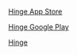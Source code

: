 
[Hinge App Store](https://itunes.apple.com/us/app/hinge/id595287172?mt=8)

[Hinge Google Play](https://play.google.com/store/apps/details?id=co.hinge.app)

[Hinge](https://hinge.co/)
